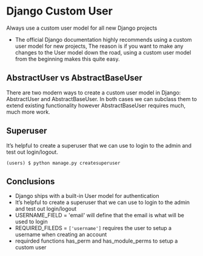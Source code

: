 # Django Custom User

Always use a custom user model for all new Django projects

- The official Django documentation highly recommends using a custom user model for new projects, The reason is if you want to make any changes to the User model down the road, using a custom user model from the beginning makes this quite easy.

## AbstractUser vs AbstractBaseUser

There are two modern ways to create a custom user model in Django: AbstractUser and AbstractBaseUser. In both cases we can subclass them to extend existing functionality however AbstractBaseUser requires much, much more work.

## Superuser

It’s helpful to create a superuser that we can use to login to the admin and test out login/logout.

```(users) $ python manage.py createsuperuser```

## Conclusions

- Django ships with a built-in User model for authentication
- It’s helpful to create a superuser that we can use to login to the admin and test out login/logout
- USERNAME_FIELD = 'email' will define that the email is what will be used to login
- REQUIRED_FILEDS = ```['username']``` requires the user to setup a username when creating an account
- requirded functions has_perm and has_module_perms to setup a custom user
